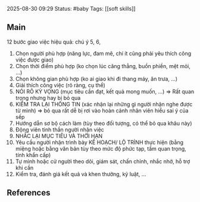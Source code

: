 
2025-08-30 09:29
Status: #baby
Tags: [[soft skills]]
## Main

12 bước giao việc hiệu quả:  chú ý 5, 6, 
1. Chọn người phù hợp (năng lực, đam mê, chí ít cũng phải yêu thích công việc được giao) 
2. Chọn thời điểm phù hợp (ko chọn lúc căng thẳng, buồn phiền, mệt mỏi, ...) 
3. Chọn không gian phù hợp (ko ai giao khi đi thang máy, ăn trưa, ...)
4. Giải thích công việc (rõ ràng, cụ thể) 
5. NÓI RÕ KỲ VỌNG (mục tiêu cần đạt, kết quả mong muốn, ...) => Rất quan trọng nhưng hay bị bỏ qua
6. KIỂM TRA LẠI THÔNG TIN (xác nhận lại những gì người nhận nghe được từ mình) => bỏ qua rất dễ bị rơi vào hoàn cảnh nhân viên hiểu sai ý của sếp
7. Hướng dẫn sơ bộ cách làm (tùy theo đối tượng, có thể bỏ qua khâu này)
8. Động viên tinh thần người nhận việc
9. NHẮC LẠI MỤC TIÊU VÀ THỜI HẠN 
10. Yêu cầu người nhận trình bày KẾ HOẠCH/ LỘ TRÌNH thực hiện (bằng miệng hoặc bằng văn bản tùy theo mức độ phức tạp, tầm quan trọng, tính khẩn cấp) 
11. Tự mình hoặc cử người theo dõi, giám sát, chấn chỉnh, nhắc nhở, hỗ trợ khi cần
12. Kiểm tra, đánh giá kết quả và khen thưởng, kỷ luật, ... 


## References
